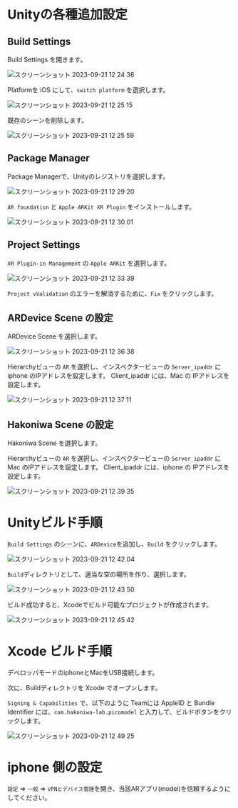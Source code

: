 # Unityの各種追加設定

## Build Settings

Build Settings を開きます。

![スクリーンショット 2023-09-21 12 24 36](https://github.com/toppers/hakoniwa-unity-picomodel/assets/164193/2a8527bf-89e0-48f6-8152-e537120d0353)

Platformを iOS にして、`switch platform` を選択します。

![スクリーンショット 2023-09-21 12 25 15](https://github.com/toppers/hakoniwa-unity-picomodel/assets/164193/d97d21c3-1eac-4e12-9625-7993228525bb)

既存のシーンを削除します。

![スクリーンショット 2023-09-21 12 25 59](https://github.com/toppers/hakoniwa-unity-picomodel/assets/164193/9a0aa95e-7ba0-4dd1-85aa-c7e9106b2301)


## Package Manager

Package Managerで、Unityのレジストリを選択します。

![スクリーンショット 2023-09-21 12 29 20](https://github.com/toppers/hakoniwa-unity-picomodel/assets/164193/cdb48954-c61c-4adc-a825-74d7549633e7)

`AR foundation` と `Apple ARKit XR Plugin` をインストールします。

![スクリーンショット 2023-09-21 12 30 01](https://github.com/toppers/hakoniwa-unity-picomodel/assets/164193/e9435d15-047f-4c87-ac65-b56360f9c339)

## Project Settings

`XR Plugin-in Management` の `Apple ARKit` を選択します。

![スクリーンショット 2023-09-21 12 33 39](https://github.com/toppers/hakoniwa-unity-picomodel/assets/164193/773c9956-9db9-42bb-8fc5-10dd12d7f528)

`Project vValidation` のエラーを解消するために、`Fix` をクリックします。

## ARDevice Scene の設定

ARDevice Scene を選択します。

![スクリーンショット 2023-09-21 12 36 38](https://github.com/toppers/hakoniwa-unity-picomodel/assets/164193/661f2998-41b6-4369-8f9b-ba171a0f98e2)

Hierarchyビューの `AR` を選択し、インスペクタービューの `Server_ipaddr` に iphone のIPアドレスを設定します。
Client_ipaddr には、Mac の IPアドレスを設定します。

![スクリーンショット 2023-09-21 12 37 11](https://github.com/toppers/hakoniwa-unity-picomodel/assets/164193/cb3ef341-8251-4bf1-bcfc-82fdf8f5c40e)


## Hakoniwa Scene の設定

Hakoniwa Scene を選択します。

Hierarchyビューの `AR` を選択し、インスペクタービューの `Server_ipaddr` に Mac のIPアドレスを設定します。
Client_ipaddr には、iphone の IPアドレスを設定します。

![スクリーンショット 2023-09-21 12 39 35](https://github.com/toppers/hakoniwa-unity-picomodel/assets/164193/c71d57d9-7952-48e3-afa9-5a43f2e5535a)

# Unityビルド手順

`Build Settings` のシーンに、`ARDevice`を追加し、`Build` をクリックします。

![スクリーンショット 2023-09-21 12 42 04](https://github.com/toppers/hakoniwa-unity-picomodel/assets/164193/a9e0b02d-071e-46d5-8a4b-a33bde1db715)

`Build`ディレクトリとして、適当な空の場所を作り、選択します。

![スクリーンショット 2023-09-21 12 43 50](https://github.com/toppers/hakoniwa-unity-picomodel/assets/164193/6dd1a45a-16e2-4095-b022-3de088d15627)

ビルド成功すると、Xcodeでビルド可能なプロジェクトが作成されます。

![スクリーンショット 2023-09-21 12 45 42](https://github.com/toppers/hakoniwa-unity-picomodel/assets/164193/7f593f6a-1e65-482f-bb18-3d15f7977c9c)


# Xcode ビルド手順

デベロッパモードのiphoneとMacをUSB接続します。

次に、Buildディレクトリを Xcode でオープンします。

`Signing & Capabilities` で、以下のように Teamには AppleID と Bundle Identifier には、`com.hakoniwa-lab.picomodel` と入力して、ビルドボタンをクリックします。


![スクリーンショット 2023-09-21 12 49 25](https://github.com/toppers/hakoniwa-unity-picomodel/assets/164193/3c3b15a3-da45-4457-8d3a-27e3287ce925)

# iphone 側の設定

`設定` => `一般` => `VPNとデバイス管理`を開き、当該ARアプリ(model)を信頼するようにしてください。


